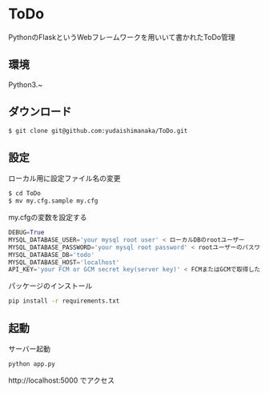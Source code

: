 # ToDo
PythonのFlaskというWebフレームワークを用いいて書かれたToDo管理

## 環境
Python3.~

## ダウンロード
```bash
$ git clone git@github.com:yudaishimanaka/ToDo.git
```

## 設定
ローカル用に設定ファイル名の変更
```bash
$ cd ToDo
$ mv my.cfg.sample my.cfg
```
my.cfgの変数を設定する
```python
DEBUG=True
MYSQL_DATABASE_USER='your mysql root user' < ローカルDBのrootユーザー
MYSQL_DATABASE_PASSWORD='your mysql root password' < rootユーザーのパスワード
MYSQL_DATABASE_DB='todo'
MYSQL_DATABASE_HOST='localhost'
API_KEY='your FCM or GCM secret key(server key)' < FCMまたはGCMで取得したAPI_KEY(Serverkey)
```

パッケージのインストール
```bash
pip install -r requirements.txt
```

## 起動
サーバー起動
```bash
python app.py
```

http://localhost:5000 でアクセス
